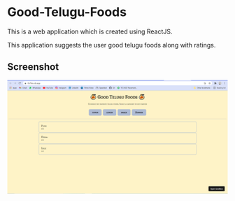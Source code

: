 # Good-Telugu-Foods
This is a web application which is created using ReactJS.

This application suggests the user good telugu foods along with ratings.

## Screenshot

![Screenshot](screenshot.PNG)
